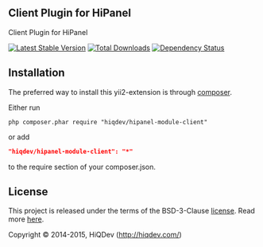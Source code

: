 Client Plugin for HiPanel
-------------------------

Client Plugin for HiPanel

[![Latest Stable Version](https://poser.pugx.org/hiqdev/hipanel-module-client/v/stable)](//packagist.org/packages/hiqdev/hipanel-module-client)
[![Total Downloads](https://poser.pugx.org/hiqdev/hipanel-module-client/downloads)](//packagist.org/packages/hiqdev/hipanel-module-client)
[![Dependency Status](https://www.versioneye.com/php/hiqdev:hipanel-module-client/dev-master/badge.svg)](https://www.versioneye.com/php/hiqdev:hipanel-module-client/dev-master)

## Installation

The preferred way to install this yii2-extension is through [composer](http://getcomposer.org/download/).

Either run

```
php composer.phar require "hiqdev/hipanel-module-client"
```

or add

```json
"hiqdev/hipanel-module-client": "*"
```

to the require section of your composer.json.

## License

This project is released under the terms of the BSD-3-Clause [license](https://github.com/hiqdev/hipanel-module-client/blob/master/LICENSE).
Read more [here](http://choosealicense.com/licenses/bsd-3-clause).

Copyright © 2014-2015, HiQDev (http://hiqdev.com/)
